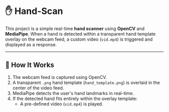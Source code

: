 # ✋ Hand-Scan

This project is a simple real-time **hand scanner** using **OpenCV** and **MediaPipe**. When a hand is detected within a transparent hand template overlay on the webcam feed, a custom video (`vid.mp4`) is triggered and displayed as a response.

---

## 🧠 How It Works

1. The webcam feed is captured using OpenCV.
2. A transparent `.png` hand template (`hand_template.png`) is overlaid in the center of the video feed.
3. MediaPipe detects the user's hand landmarks in real-time.
4. If the detected hand fits entirely within the overlay template:
   - A pre-defined video (`vid.mp4`) is played.

